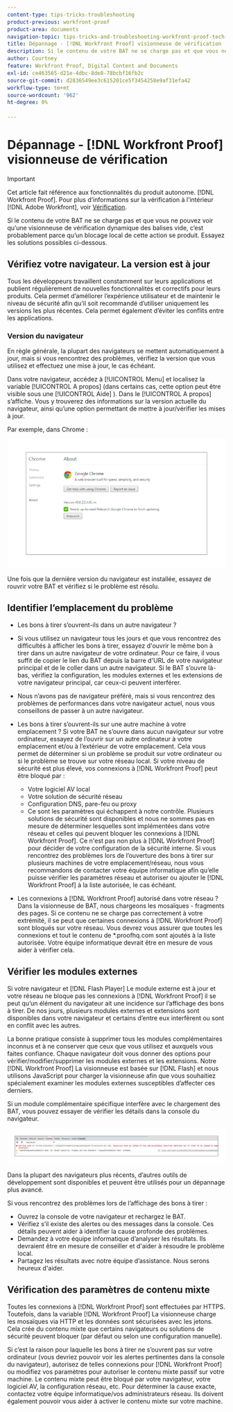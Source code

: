 ```yaml
---
content-type: tips-tricks-troubleshooting
product-previous: workfront-proof
product-area: documents
navigation-topic: tips-tricks-and-troubleshooting-workfront-proof-tech-corner
title: Dépannage - [!DNL Workfront Proof] visionneuse de vérification
description: Si le contenu de votre BAT ne se charge pas et que vous ne pouvez voir qu’une visionneuse de vérification dynamique des balises vide, c’est probablement parce qu’un blocage local de cette action se produit.
author: Courtney
feature: Workfront Proof, Digital Content and Documents
exl-id: ce463565-d21e-4dbc-8de8-78bcbf16fb2c
source-git-commit: d2836549ee3c615201ce5f3454258e9af31efa42
workflow-type: tm+mt
source-wordcount: '962'
ht-degree: 0%

---
```


# Dépannage - [!DNL Workfront Proof] visionneuse de vérification

<!-- Audited: 01/2024 -->

>[!IMPORTANT]
>
>Cet article fait référence aux fonctionnalités du produit autonome. [!DNL Workfront Proof]. Pour plus d’informations sur la vérification à l’intérieur [!DNL Adobe Workfront], voir [Vérification](../../../review-and-approve-work/proofing/proofing.md).

Si le contenu de votre BAT ne se charge pas et que vous ne pouvez voir qu’une visionneuse de vérification dynamique des balises vide, c’est probablement parce qu’un blocage local de cette action se produit. Essayez les solutions possibles ci-dessous.

## Vérifiez votre navigateur. <!--and [!DNL Flash Player]--> La version est à jour

Tous les développeurs travaillent constamment sur leurs applications et publient régulièrement de nouvelles fonctionnalités et correctifs pour leurs produits. Cela permet d’améliorer l’expérience utilisateur et de maintenir le niveau de sécurité afin qu’il soit recommandé d’utiliser uniquement les versions les plus récentes. Cela permet également d’éviter les conflits entre les applications.

<!--
### [!DNL Flash Player] Plugin Version

To check your current [!DNL Flash Player] version visit the [[!DNL Adobe] website](http://www.adobe.com/software/flash/about/).

![ProofView_2.png](assets/proofview-2-350x199.png)

If your version number differs from the one listed for your platform go to the [[!DNL Flash Player] download page](http://get.adobe.com/flashplayer/otherversions/) and get the latest version.

Please note: we do recommend using the original [!DNL Adobe] plugin, so if your browser uses a built-in solution deactivate it and install the [!DNL Adobe] solution.
-->

### Version du navigateur

En règle générale, la plupart des navigateurs se mettent automatiquement à jour, mais si vous rencontrez des problèmes, vérifiez la version que vous utilisez et effectuez une mise à jour, le cas échéant.

Dans votre navigateur, accédez à [!UICONTROL Menu] et localisez la variable [!UICONTROL A propos] (dans certains cas, cette option peut être visible sous une [!UICONTROL Aide] ). Dans le [!UICONTROL A propos] s’affiche. Vous y trouverez des informations sur la version actuelle du navigateur, ainsi qu’une option permettant de mettre à jour/vérifier les mises à jour.

Par exemple, dans Chrome :

![Version du navigateur Chrome](assets/proofview-3.png)

Une fois que la dernière version du navigateur est installée, essayez de rouvrir votre BAT et vérifiez si le problème est résolu.

<!--
## Ensure Your Local [!DNL Flash] Storage is Available

Our [!DNL Workfront Proof] Viewer is based on Flash, and we store some data about the proofs (i.e., comments, proof tiles, [!DNL Workfront Proof] Viewer settings) on your computer using [!DNL Flash Player]. If the [!DNL Workfront Proof] Viewer opens, but there is no content inside you will want to make sure that the Flash Storage is available on your machine and that [!DNL Workfront Proof] is allowed to use it.

If there is some storage allocated, but you're working with the bigger proofs with multiple pages and comments try to increase the [!DNL Flash] Storage and re-load your proof.

Please see [Problems With Viewing Proofs - [!DNL Flash] Shared Objects Explained](../../../workfront-proof/wp-tech-corner/troubleshooting/view-proof-flash-shared-object.md) for the detailed instructions.
-->

## Identifier l’emplacement du problème

* Les bons à tirer s’ouvrent-ils dans un autre navigateur ?
* Si vous utilisez un navigateur tous les jours et que vous rencontrez des difficultés à afficher les bons à tirer, essayez d&#39;ouvrir le même bon à tirer dans un autre navigateur de votre ordinateur. Pour ce faire, il vous suffit de copier le lien du BAT depuis la barre d&#39;URL de votre navigateur principal et de le coller dans un autre navigateur. Si le BAT s’ouvre là-bas, vérifiez la configuration, les modules externes et les extensions de votre navigateur principal, car ceux-ci peuvent interférer.
* Nous n’avons pas de navigateur préféré, mais si vous rencontrez des problèmes de performances dans votre navigateur actuel, nous vous conseillons de passer à un autre navigateur.
* Les bons à tirer s’ouvrent-ils sur une autre machine à votre emplacement ?
Si votre BAT ne s’ouvre dans aucun navigateur sur votre ordinateur, essayez de l’ouvrir sur un autre ordinateur à votre emplacement et/ou à l’extérieur de votre emplacement. Cela vous permet de déterminer si un problème se produit sur votre ordinateur ou si le problème se trouve sur votre réseau local.
Si votre niveau de sécurité est plus élevé, vos connexions à [!DNL Workfront Proof] peut être bloqué par :

   * Votre logiciel AV local
   * Votre solution de sécurité réseau
   * Configuration DNS, pare-feu ou proxy
   * Ce sont les paramètres qui échappent à notre contrôle. Plusieurs solutions de sécurité sont disponibles et nous ne sommes pas en mesure de déterminer lesquelles sont implémentées dans votre réseau et celles qui peuvent bloquer les connexions à [!DNL Workfront Proof]. Ce n&#39;est pas non plus à [!DNL Workfront Proof] pour décider de votre configuration de la sécurité interne. Si vous rencontrez des problèmes lors de l’ouverture des bons à tirer sur plusieurs machines de votre emplacement/réseau, nous vous recommandons de contacter votre équipe informatique afin qu’elle puisse vérifier les paramètres réseau et autoriser ou ajouter le [!DNL Workfront Proof] à la liste autorisée, le cas échéant.

* Les connexions à [!DNL Workfront Proof] autorisé dans votre réseau ?
Dans la visionneuse de BAT, nous chargeons les mosaïques - fragments des pages. Si ce contenu ne se charge pas correctement à votre extrémité, il se peut que certaines connexions à [!DNL Workfront Proof] sont bloqués sur votre réseau. Vous devrez vous assurer que toutes les connexions et tout le contenu de *.proofhq.com sont ajoutés à la liste autorisée. Votre équipe informatique devrait être en mesure de vous aider à vérifier cela.

## Vérifier les modules externes

Si votre navigateur et [!DNL Flash Player] Le module externe est à jour et votre réseau ne bloque pas les connexions à [!DNL Workfront Proof] il se peut qu’un élément du navigateur ait une incidence sur l’affichage des bons à tirer. De nos jours, plusieurs modules externes et extensions sont disponibles dans votre navigateur et certains d’entre eux interfèrent ou sont en conflit avec les autres.

La bonne pratique consiste à supprimer tous les modules complémentaires inconnus et à ne conserver que ceux que vous utilisez et auxquels vous faites confiance. Chaque navigateur doit vous donner des options pour vérifier/modifier/supprimer les modules externes et les extensions. Notre [!DNL Workfront Proof] La visionneuse est basée sur [!DNL Flash] et nous utilisons JavaScript pour charger la visionneuse afin que vous souhaitiez spécialement examiner les modules externes susceptibles d’affecter ces derniers.

Si un module complémentaire spécifique interfère avec le chargement des BAT, vous pouvez essayer de vérifier les détails dans la console du navigateur.

![Console du navigateur](assets/proofview-4.png)

Dans la plupart des navigateurs plus récents, d’autres outils de développement sont disponibles et peuvent être utilisés pour un dépannage plus avancé.

Si vous rencontrez des problèmes lors de l’affichage des bons à tirer :

* Ouvrez la console de votre navigateur et rechargez le BAT.
* Vérifiez s’il existe des alertes ou des messages dans la console. Ces détails peuvent aider à identifier la cause profonde des problèmes.
* Demandez à votre équipe informatique d’analyser les résultats. Ils devraient être en mesure de conseiller et d&#39;aider à résoudre le problème local.
* Partagez les résultats avec notre équipe d’assistance. Nous serons heureux d&#39;aider.

## Vérification des paramètres de contenu mixte

Toutes les connexions à [!DNL Workfront Proof] sont effectuées par HTTPS. Toutefois, dans la variable [!DNL Workfront Proof] La visionneuse charge les mosaïques via HTTP et les données sont sécurisées avec les jetons. Cela crée du contenu mixte que certains navigateurs ou solutions de sécurité peuvent bloquer (par défaut ou selon une configuration manuelle).

Si c’est la raison pour laquelle les bons à tirer ne s’ouvrent pas sur votre ordinateur (vous devriez pouvoir voir les alertes pertinentes dans la console du navigateur), autorisez de telles connexions pour [!DNL Workfront Proof] ou modifiez vos paramètres pour autoriser le contenu mixte passif sur votre machine. Le contenu mixte peut être bloqué par votre navigateur, votre logiciel AV, la configuration réseau, etc. Pour déterminer la cause exacte, contactez votre équipe informatique/vos administrateurs réseau. Ils doivent également pouvoir vous aider à activer le contenu mixte sur votre machine.


